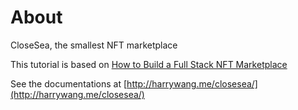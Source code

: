 # About

CloseSea, the smallest NFT marketplace

This tutorial is based on [How to Build a Full Stack NFT Marketplace](https://dev.to/edge-and-node/building-scalable-full-stack-apps-on-ethereum-with-polygon-2cfb)

See the documentations at [http://harrywang.me/closesea/](http://harrywang.me/closesea/)
